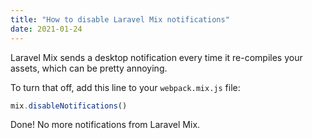 ```yaml
---
title: "How to disable Laravel Mix notifications"
date: 2021-01-24
---
```

Laravel Mix sends a desktop notification every time it re-compiles your assets, which can be pretty annoying.

To turn that off, add this line to your `webpack.mix.js` file:

```javascript
mix.disableNotifications()
```

Done! No more notifications from Laravel Mix.